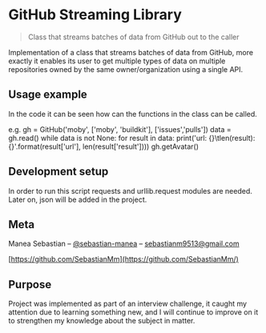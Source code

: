 # GitHub Streaming Library
> Class that streams batches of data from GitHub out to the caller

Implementation of a class that streams batches of data from GitHub, more exactly it enables its user to get multiple types of data on multiple repositories owned by the same owner/organization using a single API.

## Usage example

In the code it can be seen how can the functions in the class can be called.

e.g. gh = GitHub('moby', ['moby', 'buildkit'], ['issues','pulls'])
	 data = gh.read()
	 while data is not None:
     for result in data:
        print('url: {}\tlen(result): {}'.format(result['url'], len(result['result'])))
     gh.getAvatar()

## Development setup

In order to run this script requests and urllib.request modules are needed. Later on, json will be added in the project.

## Meta

Manea Sebastian – [@sebastian-manea](https://www.linkedin.com/in/sebastian-manea/) – sebastianm9513@gmail.com

[https://github.com/SebastianMm](https://github.com/SebastianMm/)

## Purpose

Project was implemented as part of an interview challenge, it caught my attention due to learning something new, and I will continue to improve on it to strengthen my knowledge about the subject in matter.
